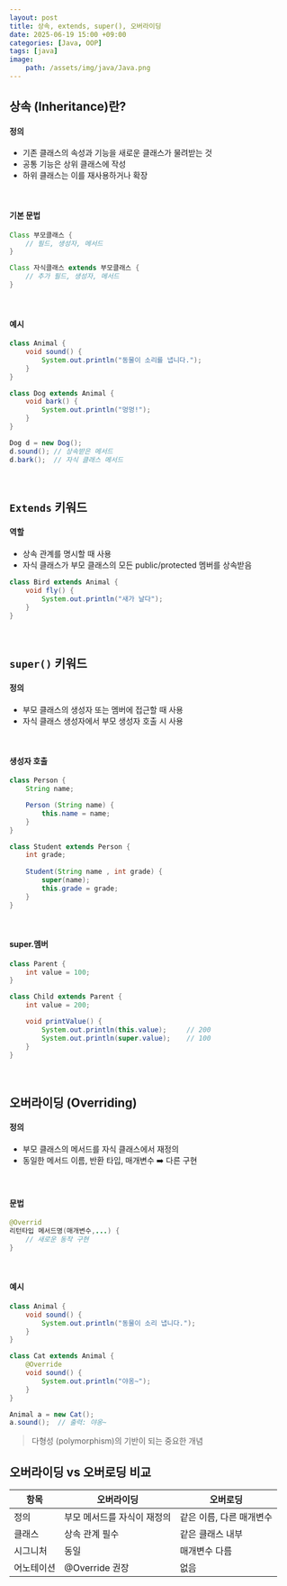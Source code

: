 ```yaml
---
layout: post
title: 상속, extends, super(), 오버라이딩
date: 2025-06-19 15:00 +09:00
categories: [Java, OOP]
tags: [java]
image: 
    path: /assets/img/java/Java.png
---
```


## 상속 (Inheritance)란?

#### 정의

- 기존 클래스의 속성과 기능을 새로운 클래스가 물려받는 것
- 공통 기능은 상위 클래스에 작성
- 하위 클래스는 이를 재사용하거나 확장

<br>

#### 기본 문법

```java
Class 부모클래스 {
    // 필드, 생성자, 메서드
}

Class 자식클래스 extends 부모클래스 {
    // 추가 필드, 생성자, 메서드
}
```

<br>

#### 예시

```java
class Animal {
    void sound() {
        System.out.println("동물이 소리를 냅니다.");
    }
}

class Dog extends Animal {
    void bark() {
        System.out.println("멍멍!");
    }
}
```

```java
Dog d = new Dog();
d.sound(); // 상속받은 메서드
d.bark();  // 자식 클래스 메서드
```

<br>

## `Extends` 키워드

#### 역할

- 상속 관계를 명시할 때 사용
- 자식 클래스가 부모 클래스의 모든 public/protected 멤버를 상속받음

```java
class Bird extends Animal {
    void fly() {
        System.out.println("새가 날다");
    }
}
```

<br>

## `super()` 키워드

#### 정의

- 부모 클래스의 생성자 또는 멤버에 접근할 때 사용
- 자식 클래스 생성자에서 부모 생성자 호출 시 사용

<br>

#### 생성자 호출

```java
class Person {
    String name;

    Person (String name) {
        this.name = name;
    }
}

class Student extends Person {
    int grade;
    
    Student(String name , int grade) {
        super(name);
        this.grade = grade;
    }
}
```

<br>

#### super.멤버

```java
class Parent {
    int value = 100;
}

class Child extends Parent {
    int value = 200;

    void printValue() {
        System.out.println(this.value);     // 200
        System.out.println(super.value);    // 100
    }
}

```

<br>

## 오버라이딩 (Overriding)

#### 정의

- 부모 클래스의 메서드를 자식 클래스에서 재정의
- 동일한 메서드 이름, 반환 타입, 매개변수 ➡️ 다른 구현

<br>

#### 문법

```java
@Overrid
리턴타입 메서드명(매개변수,...) {
    // 새로운 동작 구현
}
```

<br>

#### 예시

```java
class Animal {
    void sound() {
        System.out.println("동물이 소리 냅니다.");
    }
}

class Cat extends Animal {
    @Override
    void sound() {
        System.out.println("야옹~");
    }
}
```

```java
Animal a = new Cat();
a.sound();  // 출력: 야옹~
```

> 다형성 (polymorphism)의 기반이 되는 중요한 개념

## 오버라이딩 vs 오버로딩 비교

| 항목 | 오버라이딩 | 오버로딩 |
|-|-|-|
| 정의 | 부모 메서드를 자식이 재정의 | 같은 이름, 다른 매개변수 |
| 클래스 | 상속 관계 필수 | 같은 클래스 내부 |
| 시그니처 | 동일 | 매개변수 다름 |
| 어노테이션 | @Override 권장 | 없음 |


